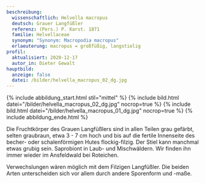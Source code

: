 ```yaml
---
beschreibung:
  wissenschaftlich: Helvella macropus
  deutsch: Grauer Langfüßler
  referenz: (Pers.) P. Karst. 1871
  familie: Helvellaceae
  synonym: "Synonym: Macropodia macropus"
  erlaeuterung: macropus = großfüßig, langstielig
profil:
  aktualisiert: 2020-12-17
  autor_in: Dieter Gewalt
hauptbild:
  anzeige: false
  datei: /bilder/helvella_macropus_02_dg.jpg
---
```

{% include abbildung_start.html stil="mittel" %}
{% include bild.html datei="/bilder/helvella_macropus_02_dg.jpg" nocrop=true %}
{% include bild.html datei="/bilder/helvella_macropus_01_dg.jpg" nocrop=true %}
{% include abbildung_ende.html %}

Die Fruchtkörper des Grauen Langfüßlers sind in allen Teilen grau gefärbt, selten graubraun, etwa 3 - 7 cm hoch und bis auf die fertile Innenseite des becher- oder schalenförmigen Hutes flockig-filzig. Der Stiel kann manchmal etwas grubig sein. Saprobiont in Laub- und Mischwäldern. Wir finden ihn immer wieder im Ansfeldwald bei Roteichen. 

Verwechslungen wären möglich mit dem Filzigen Langfüßler. Die beiden Arten unterscheiden sich vor allem durch andere Sporenform und -maße.
